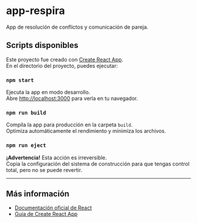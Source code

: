 # app-respira
App de resolución de conflictos y comunicación de pareja.

## Scripts disponibles

Este proyecto fue creado con [Create React App](https://github.com/facebook/create-react-app).  
En el directorio del proyecto, puedes ejecutar:

### `npm start`
Ejecuta la app en modo desarrollo.  
Abre [http://localhost:3000](http://localhost:3000) para verla en tu navegador.

### `npm run build`
Compila la app para producción en la carpeta `build`.  
Optimiza automáticamente el rendimiento y minimiza los archivos.

### `npm run eject`
**¡Advertencia!** Esta acción es irreversible.  
Copia la configuración del sistema de construcción para que tengas control total, pero no se puede revertir.

---

## Más información

- [Documentación oficial de React](https://reactjs.org/)
- [Guía de Create React App](https://facebook.github.io/create-react-app/docs/getting-started)

